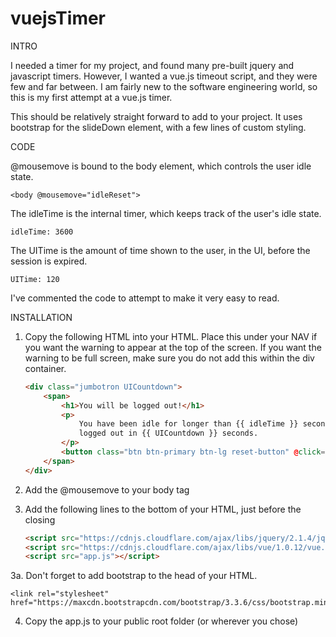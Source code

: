 # vuejsTimer


INTRO

I needed a timer for my project, and found many pre-built jquery and javascript timers. However, I wanted a
vue.js timeout script, and they were few and far between. I am fairly new to the software engineering world,
so this is my first attempt at a vue.js timer.

This should be relatively straight forward to add to your project. It uses bootstrap for the slideDown
element, with a few lines of custom styling.



CODE

@mousemove is bound to the body element, which controls the user idle state.

    <body @mousemove="idleReset">

The idleTime is the internal timer, which keeps track of the user's idle state.

    idleTime: 3600

The UITime is the amount of time shown to the user, in the UI, before the session is expired.

    UITime: 120

I've commented the code to attempt to make it very easy to read.




INSTALLATION

1. Copy the following HTML into your HTML. Place this under your NAV if you want the warning to
appear at the top of the screen. If you want the warning to be full screen, make sure you
do not add this within the div container.

    ```html
    <div class="jumbotron UICountdown">
        <span>
            <h1>You will be logged out!</h1>
            <p>
                You have been idle for longer than {{ idleTime }} seconds. You will be
                logged out in {{ UICountdown }} seconds.
            </p>
            <button class="btn btn-primary btn-lg reset-button" @click="UIReset">Stay logged in</button>
        </span>
    </div>
    ```

2. Add the @mousemove to your body tag

    <body @mousemove="idleReset">


3. Add the following lines to the bottom of your HTML, just before the closing </body>

    ```html
    <script src="https://cdnjs.cloudflare.com/ajax/libs/jquery/2.1.4/jquery.js"></script>
    <script src="https://cdnjs.cloudflare.com/ajax/libs/vue/1.0.12/vue.js"></script>
    <script src="app.js"></script>
    ```

3a. Don't forget to add bootstrap to the head of your HTML.

    <link rel="stylesheet" href="https://maxcdn.bootstrapcdn.com/bootstrap/3.3.6/css/bootstrap.min.css">
    
4. Copy the app.js to your public root folder (or wherever you chose)

